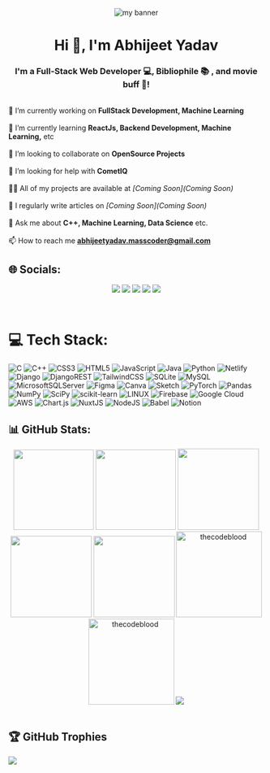 <!--
**thecodeblood/thecodeblood** is a ✨ _special_ ✨ repository because its `README.md` (this file) appears on your GitHub profile.
-->

<p align="center">
<img src="https://user-images.githubusercontent.com/99346725/155743570-70e65c0c-1b6b-459f-a992-ba08eb724c84.png" alt="my banner">
</p>

<h1 align="center">Hi 👋, I'm Abhijeet Yadav</h1>
<h3 align="center">I'm a Full-Stack Web Developer 💻, Bibliophile 📚 , and movie buff 🎥!</h3>

<br>🔭 I’m currently working on **FullStack Development, Machine Learning**<br><br>🌱 I’m currently learning **ReactJs, Backend Development, Machine Learning,** etc<br><br>👯 I’m looking to collaborate on **OpenSource Projects**<br><br>🤝 I’m looking for help with **CometIQ**<br><br>👨‍💻 All of my projects are available at *[Coming Soon](Coming Soon)*<br><br>📝 I regularly write articles on *[Coming Soon](Coming Soon)*<br><br>💬 Ask me about **C++, Machine Learning, Data Science** etc.<br><br>📫 How to reach me **abhijeetyadav.masscoder@gmail.com**

## 🌐 Socials:

<div align="center">

<a href="https://instagram.com/scribbleabhi" target="_blank"><img src="https://img.shields.io/badge/Instagram-E4405F?style=for-the-badge&logo=instagram&logoColor=white" /></a>
<a href="https://linkedin.com/in/thecodeblood" target="_blank"><img src="https://img.shields.io/badge/LinkedIn-0077B5?style=for-the-badge&logo=linkedin&logoColor=white" /></a>
<a href="https://x.com/scribbleabhi" target="_blank"><img src="https://img.shields.io/badge/Twitter-000000?style=for-the-badge&logo=x&logoColor=white" /></a>
<a href="" target="_blank"><img src = "https://img.shields.io/badge/Gmail-EA4335?style=for-the-badge&logo=gmail&logoColor=white"/></a>
<a href="https://thecodeblood.netlify.app/" target="_blank"><img src = "https://img.shields.io/badge/Portfolio-EA4335?style=for-the-badge&logo=a&logoColor=white"/></a>

</div>

<br>

# 💻 Tech Stack:
![C](https://img.shields.io/badge/c-%2300599C.svg?style=for-the-badge&logo=c&logoColor=white) ![C++](https://img.shields.io/badge/c++-%2300599C.svg?style=for-the-badge&logo=c%2B%2B&logoColor=white) ![CSS3](https://img.shields.io/badge/css3-%231572B6.svg?style=for-the-badge&logo=css3&logoColor=white) ![HTML5](https://img.shields.io/badge/html5-%23E34F26.svg?style=for-the-badge&logo=html5&logoColor=white) ![JavaScript](https://img.shields.io/badge/javascript-%23323330.svg?style=for-the-badge&logo=javascript&logoColor=%23F7DF1E) ![Java](https://img.shields.io/badge/java-%23ED8B00.svg?style=for-the-badge&logo=java&logoColor=white) ![Python](https://img.shields.io/badge/python-3670A0?style=for-the-badge&logo=python&logoColor=ffdd54) ![Netlify](https://img.shields.io/badge/netlify-%23000000.svg?style=for-the-badge&logo=netlify&logoColor=#00C7B7) ![Django](https://img.shields.io/badge/django-%23092E20.svg?style=for-the-badge&logo=django&logoColor=white) ![DjangoREST](https://img.shields.io/badge/DJANGO-REST-ff1709?style=for-the-badge&logo=django&logoColor=white&color=ff1709&labelColor=gray) ![TailwindCSS](https://img.shields.io/badge/tailwindcss-%2338B2AC.svg?style=for-the-badge&logo=tailwind-css&logoColor=white) ![SQLite](https://img.shields.io/badge/sqlite-%2307405e.svg?style=for-the-badge&logo=sqlite&logoColor=white) ![MySQL](https://img.shields.io/badge/mysql-%2300f.svg?style=for-the-badge&logo=mysql&logoColor=white) ![MicrosoftSQLServer](https://img.shields.io/badge/Microsoft%20SQL%20Sever-CC2927?style=for-the-badge&logo=microsoft%20sql%20server&logoColor=white)     ![Figma](https://img.shields.io/badge/figma-%23F24E1E.svg?style=for-the-badge&logo=figma&logoColor=white) ![Canva](https://img.shields.io/badge/Canva-%2300C4CC.svg?style=for-the-badge&logo=Canva&logoColor=white) ![Sketch](https://img.shields.io/badge/Sketch-FFB387?style=for-the-badge&logo=sketch&logoColor=black) ![PyTorch](https://img.shields.io/badge/PyTorch-%23EE4C2C.svg?style=for-the-badge&logo=PyTorch&logoColor=white) ![Pandas](https://img.shields.io/badge/pandas-%23150458.svg?style=for-the-badge&logo=pandas&logoColor=white) ![NumPy](https://img.shields.io/badge/numpy-%23013243.svg?style=for-the-badge&logo=numpy&logoColor=white) ![SciPy](https://img.shields.io/badge/SciPy-%230C55A5.svg?style=for-the-badge&logo=scipy&logoColor=%white) ![scikit-learn](https://img.shields.io/badge/scikit--learn-%23F7931E.svg?style=for-the-badge&logo=scikit-learn&logoColor=white) ![LINUX](https://img.shields.io/badge/Linux-FCC624?style=for-the-badge&logo=linux&logoColor=black) ![Firebase](https://img.shields.io/badge/firebase-%23039BE5.svg?style=for-the-badge&logo=firebase) ![Google Cloud](https://img.shields.io/badge/Google%20Cloud-%234285F4.svg?style=for-the-badge&logo=google-cloud&logoColor=white) ![AWS](https://img.shields.io/badge/AWS-%23FF9900.svg?style=for-the-badge&logo=amazon-aws&logoColor=white) ![Chart.js](https://img.shields.io/badge/chart.js-F5788D.svg?style=for-the-badge&logo=chart.js&logoColor=white) ![NuxtJS](https://img.shields.io/badge/Nuxt-black?style=for-the-badge&logo=nuxt.js&logoColor=white) ![NodeJS](https://img.shields.io/badge/node.js-6DA55F?style=for-the-badge&logo=node.js&logoColor=white) ![Babel](https://img.shields.io/badge/Babel-F9DC3e?style=for-the-badge&logo=babel&logoColor=black) ![Notion](https://img.shields.io/badge/Notion-%23000000.svg?style=for-the-badge&logo=notion&logoColor=white)

<!-- GitHub Stats Section with alignment centered -->
## 📊 GitHub Stats:
<div align="center">
  <img height="158em" src="https://github-profile-summary-cards.vercel.app/api/cards/profile-details?username=thecodeblood&theme=radical">
  <img height="158em" src="https://github-profile-summary-cards.vercel.app/api/cards/stats?username=thecodeblood&theme=radical">
  <img height="160em" src="https://github-profile-summary-cards.vercel.app/api/cards/repos-per-language?username=thecodeblood&theme=radical">
  <img height="160em" src="https://github-profile-summary-cards.vercel.app/api/cards/most-commit-language?username=thecodeblood&theme=radical">
  <img height="160em" src="https://github-profile-summary-cards.vercel.app/api/cards/productive-time?username=thecodeblood&theme=radical&utcOffset=8">

  <!-- Additional GitHub Readme Stats -->
  <img height="169em" src="https://github-readme-stats.vercel.app/api?username=thecodeblood&theme=radical&hide_border=false&include_all_commits=false&count_private=false" alt="thecodeblood" />
  <img height="169em" src="https://github-readme-streak-stats.herokuapp.com/?user=thecodeblood&theme=radical" alt="thecodeblood" />

  <!-- Optional decorative SVG -->
  <img src="https://user-images.githubusercontent.com/114583978/236886703-44cf836c-caef-4cfa-b810-7f7397c9a93b.svg" />
</div>

<!-- Break for spacing -->
<br>

## 🏆 GitHub Trophies
![](https://github-profile-trophy.vercel.app/?username=thecodeblood&theme=discord&no-frame=false&no-bg=false&margin-w=4)






